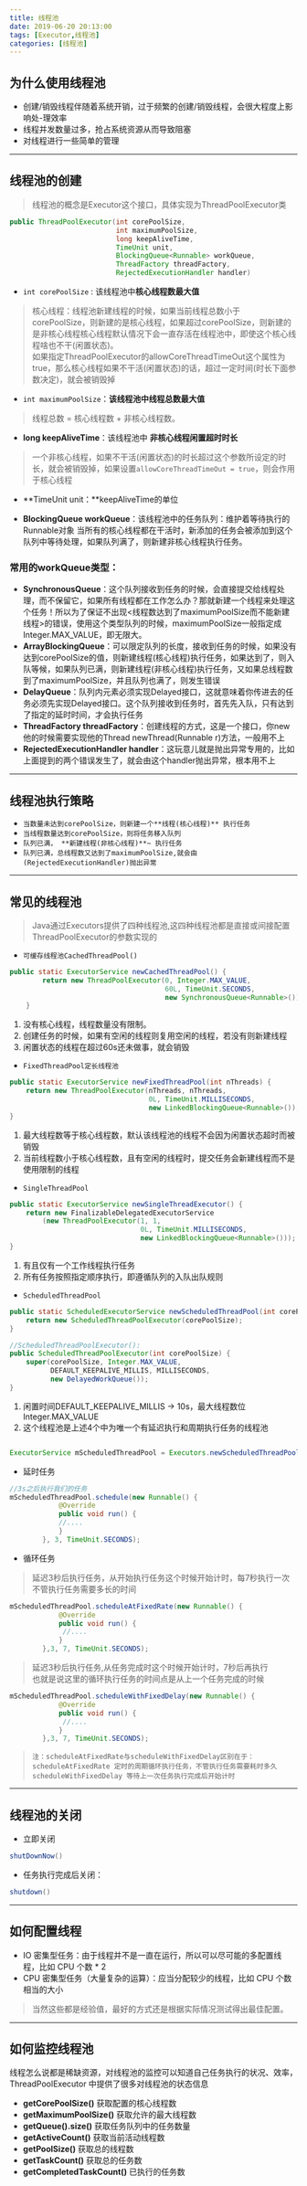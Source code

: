 ```yaml
---
title: 线程池
date: 2019-06-20 20:13:00
tags: [Executor,线程池]
categories: [线程池]
---
```

## 为什么使用线程池
- 创建/销毁线程伴随着系统开销，过于频繁的创建/销毁线程，会很大程度上影响处-理效率
- 线程并发数量过多，抢占系统资源从而导致阻塞
- 对线程进行一些简单的管理
- - - -
## 线程池的创建
> 线程池的概念是Executor这个接口，具体实现为ThreadPoolExecutor类  

```Java
public ThreadPoolExecutor(int corePoolSize,
                          int maximumPoolSize,
                          long keepAliveTime,
                          TimeUnit unit,
                          BlockingQueue<Runnable> workQueue,
                          ThreadFactory threadFactory,
                          RejectedExecutionHandler handler)
```
- `int corePoolSize` : 该线程池中**核心线程数最大值**

> 核心线程：线程池新建线程的时候，如果当前线程总数小于corePoolSize，则新建的是核心线程，如果超过corePoolSize，则新建的是非核心线程核心线程默认情况下会一直存活在线程池中，即使这个核心线程啥也不干(闲置状态)。  
如果指定ThreadPoolExecutor的allowCoreThreadTimeOut这个属性为true，那么核心线程如果不干活(闲置状态)的话，超过一定时间(时长下面参数决定)，就会被销毁掉

* `int maximumPoolSize`：**该线程池中线程总数最大值**

> 线程总数 = 核心线程数 + 非核心线程数。  
* **long keepAliveTime**：该线程池中 **非核心线程闲置超时时长**

> 一个非核心线程，如果不干活(闲置状态)的时长超过这个参数所设定的时长，就会被销毁掉，如果设置`allowCoreThreadTimeOut = true`，则会作用于核心线程  
* **TimeUnit unit：**keepAliveTime的单位
- **BlockingQueue workQueue**：该线程池中的任务队列：维护着等待执行的Runnable对象
当所有的核心线程都在干活时，新添加的任务会被添加到这个队列中等待处理，如果队列满了，则新建非核心线程执行任务。
### 常用的workQueue类型：
- **SynchronousQueue**：这个队列接收到任务的时候，会直接提交给线程处理，而不保留它，如果所有线程都在工作怎么办？那就新建一个线程来处理这个任务！所以为了保证不出现<线程数达到了maximumPoolSize而不能新建线程>的错误，使用这个类型队列的时候，maximumPoolSize一般指定成Integer.MAX_VALUE，即无限大。
- **ArrayBlockingQueue**：可以限定队列的长度，接收到任务的时候，如果没有达到corePoolSize的值，则新建线程(核心线程)执行任务，如果达到了，则入队等候，如果队列已满，则新建线程(非核心线程)执行任务，又如果总线程数到了maximumPoolSize，并且队列也满了，则发生错误
- **DelayQueue**：队列内元素必须实现Delayed接口，这就意味着你传进去的任务必须先实现Delayed接口。这个队列接收到任务时，首先先入队，只有达到了指定的延时时间，才会执行任务
- **ThreadFactory threadFactory**：创建线程的方式，这是一个接口，你new他的时候需要实现他的Thread newThread(Runnable r)方法，一般用不上
- **RejectedExecutionHandler handler**：这玩意儿就是抛出异常专用的，比如上面提到的两个错误发生了，就会由这个handler抛出异常，根本用不上
---
## 线程池执行策略
- `当数量未达到corePoolSize，则新建一个**线程(核心线程)** 执行任务`
- `当线程数量达到corePoolSize，则将任务移入队列`
- `队列已满， **新建线程(非核心线程)**~ 执行任务`
- `队列已满，总线程数又达到了maximumPoolSize,就会由(RejectedExecutionHandler)抛出异常`
---
## 常见的线程池
> Java通过Executors提供了四种线程池,这四种线程池都是直接或间接配置ThreadPoolExecutor的参数实现的  
- `可缓存线程池CachedThreadPool()`

```Java
public static ExecutorService newCachedThreadPool() {
        return new ThreadPoolExecutor(0, Integer.MAX_VALUE,
                                      60L, TimeUnit.SECONDS,
                                      new SynchronousQueue<Runnable>());
    }

```
1. 没有核心线程，线程数量没有限制。
2. 创建任务的时候，如果有空闲的线程则复用空闲的线程，若没有则新建线程
3. 闲置状态的线程在超过60s还未做事，就会销毁
- `FixedThreadPool定长线程池`

```Java
public static ExecutorService newFixedThreadPool(int nThreads) {
    return new ThreadPoolExecutor(nThreads, nThreads,
                                  0L, TimeUnit.MILLISECONDS,
                                  new LinkedBlockingQueue<Runnable>());
}
```
1. 最大线程数等于核心线程数，默认该线程池的线程不会因为闲置状态超时而被销毁
2. 当前线程数小于核心线程数，且有空闲的线程时，提交任务会新建线程而不是使用限制的线程
- `SingleThreadPool`

```Java
public static ExecutorService newSingleThreadExecutor() {
    return new FinalizableDelegatedExecutorService
        (new ThreadPoolExecutor(1, 1,
                                0L, TimeUnit.MILLISECONDS,
                                new LinkedBlockingQueue<Runnable>()));
}

```

1. 有且仅有一个工作线程执行任务
2. 所有任务按照指定顺序执行，即遵循队列的入队出队规则
-  `ScheduledThreadPool`

```Java
public static ScheduledExecutorService newScheduledThreadPool(int corePoolSize) {
    return new ScheduledThreadPoolExecutor(corePoolSize);
}

//ScheduledThreadPoolExecutor():
public ScheduledThreadPoolExecutor(int corePoolSize) {
    super(corePoolSize, Integer.MAX_VALUE,
          DEFAULT_KEEPALIVE_MILLIS, MILLISECONDS,
          new DelayedWorkQueue());
}
```
1. 闲置时间DEFAULT_KEEPALIVE_MILLIS -> 10s，最大线程数位Integer.MAX_VALUE
2. 这个线程池是上述4个中为唯一个有延迟执行和周期执行任务的线程池

```Java

ExecutorService mScheduledThreadPool = Executors.newScheduledThreadPool(int corePoolSize);
```
- 延时任务

```Java
//3s之后执行我们的任务
mScheduledThreadPool.schedule(new Runnable() {
            @Override
            public void run() {
            //....
            }
        }, 3, TimeUnit.SECONDS);

```
- 循环任务

> 延迟3秒后执行任务，从开始执行任务这个时候开始计时，每7秒执行一次不管执行任务需要多长的时间

```Java
mScheduledThreadPool.scheduleAtFixedRate(new Runnable() {
            @Override
            public void run() {
             //....
            }
        },3, 7, TimeUnit.SECONDS);

```
> 延迟3秒后执行任务,从任务完成时这个时候开始计时，7秒后再执行  
也就是说这里的循环执行任务的时间点是从上一个任务完成的时候

```java
mScheduledThreadPool.scheduleWithFixedDelay(new Runnable() {
            @Override
            public void run() {
             //....
            }
        },3, 7, TimeUnit.SECONDS);

```

> `注：scheduleAtFixedRate与scheduleWithFixedDelay区别在于：  
> scheduleAtFixedRate 定时的周期循环执行任务，不管执行任务需要耗时多久  
> scheduleWithFixedDelay 等待上一次任务执行完成后开始计时 `
---
## 线程池的关闭
- 立即关闭

```Java
shutDownNow()
```
- 任务执行完成后关闭：

```Java
shutdown()
```
- - - -
## 如何配置线程
- IO 密集型任务：由于线程并不是一直在运行，所以可以尽可能的多配置线程，比如 CPU 个数 * 2
- CPU 密集型任务（大量复杂的运算）：应当分配较少的线程，比如 CPU 个数相当的大小

> 当然这些都是经验值，最好的方式还是根据实际情况测试得出最佳配置。  
- - - -
## **如何监控线程池**
线程怎么说都是稀缺资源，对线程池的监控可以知道自己任务执行的状况、效率，ThreadPoolExecutor 中提供了很多对线程池的状态信息
- **getCorePoolSize()**  获取配置的核心线程数
- **getMaximumPoolSize()** 获取允许的最大线程数
- **getQueue().size()** 获取任务队列中的任务数量
- **getActiveCount()** 获取当前活动线程数
- **getPoolSize()** 获取总的线程数
- **getTaskCount()** 获取总的任务数
- **getCompletedTaskCount()** 已执行的任务数
